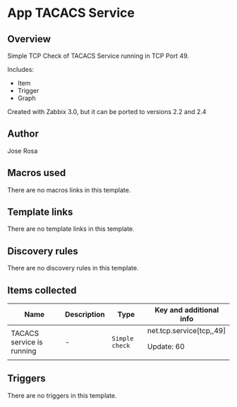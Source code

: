 # App TACACS Service

## Overview

Simple TCP Check of TACACS Service running in TCP Port 49.


Includes:


* Item
* Trigger
* Graph


Created with Zabbix 3.0, but it can be ported to versions 2.2 and 2.4



## Author

Jose Rosa

## Macros used

There are no macros links in this template.

## Template links

There are no template links in this template.

## Discovery rules

There are no discovery rules in this template.

## Items collected

|Name|Description|Type|Key and additional info|
|----|-----------|----|----|
|TACACS service is running|<p>-</p>|`Simple check`|net.tcp.service[tcp,,49]<p>Update: 60</p>|


## Triggers

There are no triggers in this template.

